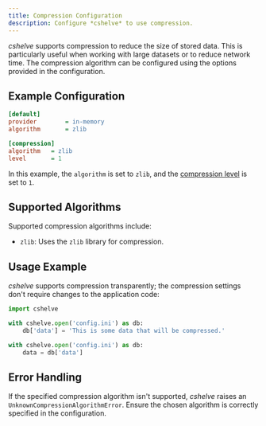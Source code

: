 ```yaml
---
title: Compression Configuration
description: Configure *cshelve* to use compression.
---
```


*cshelve* supports compression to reduce the size of stored data. This is particularly useful when working with large datasets or to reduce network time. The compression algorithm can be configured using the options provided in the configuration.

## Example Configuration

```ini
[default]
provider        = in-memory
algorithm       = zlib

[compression]
algorithm   = zlib
level       = 1
```

In this example, the `algorithm` is set to `zlib`, and the [compression level](https://docs.python.org/3/library/zlib.html) is set to `1`.

## Supported Algorithms

Supported compression algorithms include:

- `zlib`: Uses the `zlib` library for compression.

## Usage Example

*cshelve* supports compression transparently; the compression settings don't require changes to the application code:

```python
import cshelve

with cshelve.open('config.ini') as db:
    db['data'] = 'This is some data that will be compressed.'

with cshelve.open('config.ini') as db:
    data = db['data']
```

## Error Handling

If the specified compression algorithm isn't supported, *cshelve* raises an `UnknownCompressionAlgorithmError`. Ensure the chosen algorithm is correctly specified in the configuration.
